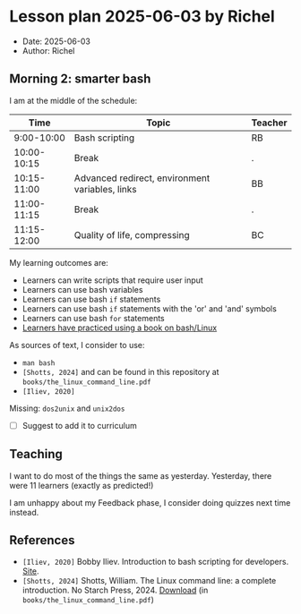 # Lesson plan 2025-06-03 by Richel

- Date: 2025-06-03
- Author: Richel

## Morning 2: smarter bash

I am at the middle of the schedule:

| Time        | Topic                                           | Teacher |
| ----------- | ----------------------------------------------- | ------- |
| 9:00-10:00  | Bash scripting                                  | RB      |
| 10:00-10:15 | Break                                           | .       |
| 10:15-11:00 | Advanced redirect, environment variables, links | BB      |
| 11:00-11:15 | Break                                           | .       |
| 11:15-12:00 | Quality of life, compressing                    | BC      |

My learning outcomes are:

- Learners can write scripts that require user input
- Learners can use bash variables
- Learners can use bash `if` statements
- Learners can use bash `if` statements with the 'or' and 'and' symbols
- Learners can use bash `for` statements
- [Learners have practiced using a book on bash/Linux](https://github.com/UPPMAX/naiss_intermediate_bash_linux/issues/7)

As sources of text, I consider to use:

- `man bash`
- `[Shotts, 2024]`
  and can be found in this repository at `books/the_linux_command_line.pdf`
- `[Iliev, 2020]`

Missing: `dos2unix` and `unix2dos`

- [ ] Suggest to add it to curriculum

## Teaching

I want to do most of the things the same as yesterday.
Yesterday, there were 11 learners (exactly as predicted!)

I am unhappy about my Feedback phase, I consider
doing quizzes next time instead.

## References

- `[Iliev, 2020]` Bobby Iliev. Introduction to bash scripting for developers.
  [Site](https://github.com/bobbyiliev/introduction-to-bash-scripting).
- `[Shotts, 2024]` Shotts, William.
  The Linux command line: a complete introduction. No Starch Press, 2024.
  [Download](https://sourceforge.net/projects/linuxcommand/files/AWTLCL/21.10/AWTLCL-21.10.pdf/download)
  (in `books/the_linux_command_line.pdf`)
